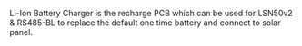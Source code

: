Li-Ion Battery Charger is the recharge PCB which can be used for LSN50v2 & RS485-BL to replace the default one time battery and connect to solar panel.
